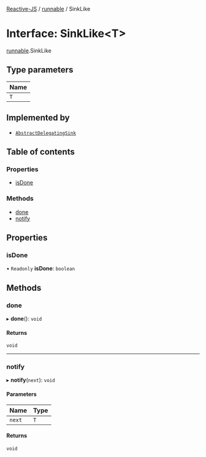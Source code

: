 [Reactive-JS](../README.md) / [runnable](../modules/runnable.md) / SinkLike

# Interface: SinkLike<T\>

[runnable](../modules/runnable.md).SinkLike

## Type parameters

| Name |
| :------ |
| `T` |

## Implemented by

- [`AbstractDelegatingSink`](../classes/runnable.AbstractDelegatingSink.md)

## Table of contents

### Properties

- [isDone](runnable.SinkLike.md#isdone)

### Methods

- [done](runnable.SinkLike.md#done)
- [notify](runnable.SinkLike.md#notify)

## Properties

### isDone

• `Readonly` **isDone**: `boolean`

## Methods

### done

▸ **done**(): `void`

#### Returns

`void`

___

### notify

▸ **notify**(`next`): `void`

#### Parameters

| Name | Type |
| :------ | :------ |
| `next` | `T` |

#### Returns

`void`
